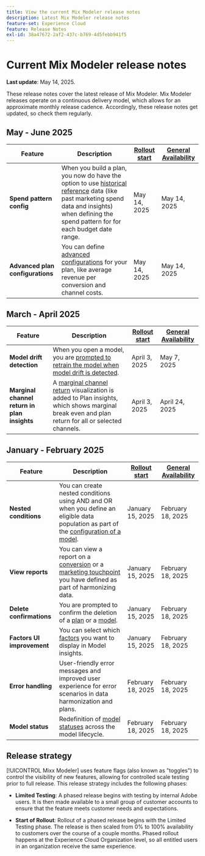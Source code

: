 ```yaml
---
title: View the current Mix Modeler release notes
description: Latest Mix Modeler release notes
feature-set: Experience Cloud
feature: Release Notes
exl-id: 38a47672-2af2-437c-b769-4d5febb941f5
---
```

# Current Mix Modeler release notes

**Last update**: May 14, 2025.

These release notes cover the latest release of Mix Modeler. Mix Modeler releases operate on a continuous delivery model, which allows for an approximate monthly release cadence. Accordingly, these release notes get updated, so check them regularly.


## May - June 2025

| Feature | Description | [Rollout start](#release-strategy) | [General Availability](#release-strategy) |
|---|---|---|---|
| **Spend pattern config** | When you build a plan, you now do have the option to use [historical reference](/help/plans/build.md) data (like past marketing spend data and insights) when defining the spend pattern for for each budget date range. | May 14, 2025 | May 14, 2025 |
| **Advanced plan configurations** | You can define [advanced configurations](/help/plans/build.md) for your plan, like average revenue per conversion and channel costs. | May 14, 2025 | May 14, 2025 | 

## March - April 2025

| Feature | Description | [Rollout start](#release-strategy) | [General Availability](#release-strategy) |
|---|---|---|---|
| **Model drift detection** | When you open a model, you are [prompted to retrain the model when model drift is detected](/help/models/insights.md#model-drift). | April 3, 2025 | May 7, 2025 |
| **Marginal channel return in plan insights** | A [marginal channel return](/help/plans/insights.md#marginal-channel-return) visualization is added to Plan insights, which shows marginal break even and plan return for all or selected channels. | April 3, 2025 | April 24, 2025 | 


## January - February 2025

| Feature | Description | [Rollout start](#release-strategy) | [General Availability](#release-strategy) |
|---|---|---|---|
| **Nested conditions** | You can create nested conditions using AND and OR when you define an eligible data population as part of the [configuration of a model](/help/models/build.md#configure). | January 15, 2025 | February 18, 2025 |
| **View reports** | You can view a report on a [conversion](/help/harmonize-data/conversions.md#view-report) or a [marketing touchpoint](/help/harmonize-data/marketing-touchpoints.md#view-report) you have defined as part of harmonizing data. | January 15, 2025 | February 18, 2025 |
| **Delete confirmations** | You are prompted to confirm the deletion of a [plan](/help/plans/overview.md#delete-plans) or a [model](/help/models/overview.md#delete-models). | January 15, 2025 | February 18, 2025 |
| **Factors UI improvement** | You can select which [factors](/help/models/insights.md#factors-beta) you want to display in Model insights. | January 15, 2025 | February 18, 2025 |
| **Error handling** | User-friendly error messages and improved user experience for error scenarios in data harmonization and plans. | February 18, 2025 | February 18, 2025 |
| **Model status** | Redefinition of [model statuses](/help/models/overview.md#manage-models) across the model lifecycle. | February 18, 2025 | February 18, 2025 |


## Release strategy

[!UICONTROL Mixx Modeler] uses feature flags (also known as "toggles") to control the visibility of new features, allowing for controlled scale testing prior to full release. This release strategy includes the following phases:

* **Limited Testing**: A phased release begins with testing by internal Adobe users. It is then made available to a small group of customer accounts to ensure that the feature meets customer needs and expectations. 

* **Start of Rollout**: Rollout of a phased release begins with the Limited Testing phase. The release is then scaled from 0% to 100% availability to customers over the course of a couple months. Phased rollout happens at the Experience Cloud Organization level, so all entitled users in an organization receive the same experience.
